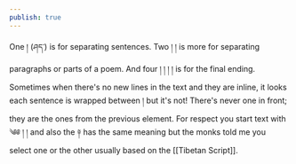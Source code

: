 ```yaml
---
publish: true
---
```


One ། (ཤད་) is for separating sentences. Two ། ། is more for separating paragraphs or parts of a poem. And four ། ། ། ། is for the final ending. Sometimes when there's no new lines in the text and they are inline, it looks each sentence is wrapped between ། but it's not! There's never one in front; they are the ones from the previous element.
For respect you start text with ༄༅ ། ། and also the ༈ has the same meaning but the monks told me you select one or the other usually based on the [[Tibetan Script]].
